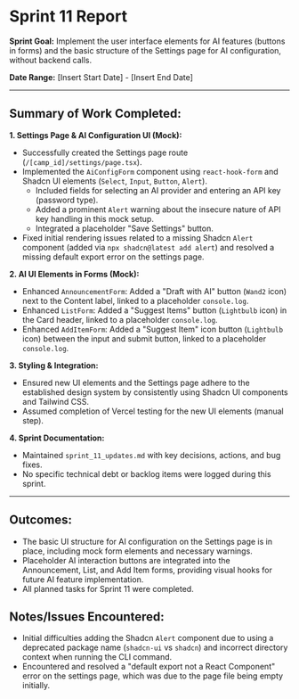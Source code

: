 # Sprint 11 Report

**Sprint Goal:** Implement the user interface elements for AI features (buttons in forms) and the basic structure of the Settings page for AI configuration, without backend calls.

**Date Range:** [Insert Start Date] - [Insert End Date]

---

## Summary of Work Completed:

**1. Settings Page & AI Configuration UI (Mock):**
*   Successfully created the Settings page route (`/[camp_id]/settings/page.tsx`).
*   Implemented the `AiConfigForm` component using `react-hook-form` and Shadcn UI elements (`Select`, `Input`, `Button`, `Alert`).
    *   Included fields for selecting an AI provider and entering an API key (password type).
    *   Added a prominent `Alert` warning about the insecure nature of API key handling in this mock setup.
    *   Integrated a placeholder "Save Settings" button.
*   Fixed initial rendering issues related to a missing Shadcn `Alert` component (added via `npx shadcn@latest add alert`) and resolved a missing default export error on the settings page.

**2. AI UI Elements in Forms (Mock):**
*   Enhanced `AnnouncementForm`: Added a "Draft with AI" button (`Wand2` icon) next to the Content label, linked to a placeholder `console.log`.
*   Enhanced `ListForm`: Added a "Suggest Items" button (`Lightbulb` icon) in the Card header, linked to a placeholder `console.log`.
*   Enhanced `AddItemForm`: Added a "Suggest Item" icon button (`Lightbulb` icon) between the input and submit button, linked to a placeholder `console.log`.

**3. Styling & Integration:**
*   Ensured new UI elements and the Settings page adhere to the established design system by consistently using Shadcn UI components and Tailwind CSS.
*   Assumed completion of Vercel testing for the new UI elements (manual step).

**4. Sprint Documentation:**
*   Maintained `sprint_11_updates.md` with key decisions, actions, and bug fixes.
*   No specific technical debt or backlog items were logged during this sprint.

---

## Outcomes:

*   The basic UI structure for AI configuration on the Settings page is in place, including mock form elements and necessary warnings.
*   Placeholder AI interaction buttons are integrated into the Announcement, List, and Add Item forms, providing visual hooks for future AI feature implementation.
*   All planned tasks for Sprint 11 were completed.

## Notes/Issues Encountered:

*   Initial difficulties adding the Shadcn `Alert` component due to using a deprecated package name (`shadcn-ui` vs `shadcn`) and incorrect directory context when running the CLI command.
*   Encountered and resolved a "default export not a React Component" error on the settings page, which was due to the page file being empty initially.
